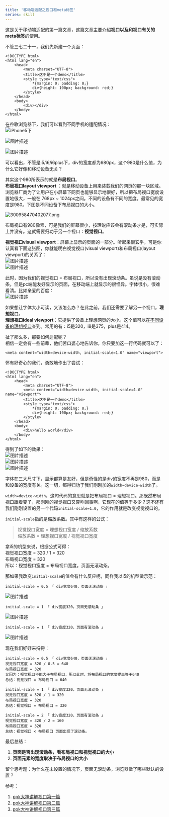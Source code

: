 ```yaml
---
title: '移动端适配之视口和meta标签'
series: skill
---
```


这是关于移动端适配的第一篇文章，这篇文章主要介绍**视口以及和视口有关的meta标签**的使用。

不管三七二十一，我们先新建一个页面：

    <!DOCTYPE html>
    <html lang="en">
        <head>
            <meta charset="UTF-8">
            <title>这不是一个demo</title>
            <style type="text/css">
                *{margin: 0; padding: 0;}
                div{height: 100px; background: red;}
            </style>
        </head>
        <body>
            <div></div>
        </body>
    </html>

在谷歌浏览器下，我们可以看到不同手机的适配情况：  
![iPhone5下](/img/bVbgcA4?w=716&h=480 "iPhone5下")

![图片描述](/img/bVbgcBf?w=786&h=362 "图片描述")

![图片描述](/img/bVbgcBh?w=860&h=332 "图片描述")

可以看出，不管是i5/i6/i6plus下，div的宽度都为980px，这个980是什么值，为什么它好像和移动设备无关？

其实这个980所表示的就是**布局视口**。  
**布局视口layout viewport** ：就是移动设备上用来装载我们的网页的那一块区域。浏览器厂商为了让用户在小屏幕下网页也能够显示地很好，所以把布局视口宽度设置地很大，一般在 768px ~ 1024px之间。不同的设备有不同的宽度。最常见的宽度是980。下图是不同设备下布局视口的大小。

![300958470402077.png](/img/bV9WZA?w=653&h=89 "300958470402077.png")

布局视口有980像素，可是我们的屏幕很小，按理说应该会有滚动条才是，可实际上并没有。这就需要归功于另一个视口：**视觉视口**。

**视觉视口visual viewport**：屏幕上显示的页面的一部分。听起来很玄乎，可是你认真看下面这张图，你就能明白视觉视口(visual viewport)和布局视口(layout viewport)的关系了：  
![图片描述](/img/bVbggWD?w=1026&h=800 "图片描述")  
![图片描述](/img/bVbggWJ?w=1040&h=790 "图片描述")

此时，因为我们的视觉视口 = 布局视口，所以没有出现滚动条。虽说是没有滚动条，但是pc端能友好显示的页面，在移动端上就显示的很怪异。字体很小，很难看清。比如亲爱的百度：  
![图片描述](/img/bVbgcCP?w=788&h=908 "图片描述")

如果想让字体大小可读，又该怎么办？在此之前，我们还需要了解另一个视口，**理想视口**。  
**理想视口ideal viewport**：它提供了设备上理想网页的大小。这个值可以在[不同设备的理想视口](http://viewportsizes.com/)查到。常用的有：i5是320，i8是375，plus是414。

扯了那么多，那要如何适配呢？  
相信一定会有一些前辈，他们苦口婆心地告诉你，你只要加这一行代码就可以了：

    <meta content="width=device-width, initial-scale=1.0" name="viewport">
    

怀有好奇心的我们，勇敢地作出了尝试：

    <!DOCTYPE html>
    <html lang="en">
        <head>
            <meta charset="UTF-8">
            <meta content="width=device-width, initial-scale=1.0" name="viewport">
            <title>这不是一个demo</title>
            <style type="text/css">
                *{margin: 0; padding: 0;}
                div{height: 100px; background: red;}
            </style>
        </head>
        <body>
            <div>hello world</div>
        </body>
    </html>

得到了如下的效果：  
![图片描述](/img/bVbgg0A?w=708&h=446 "图片描述")  
![图片描述](/img/bVbgg0M?w=806&h=418 "图片描述")  
![图片描述](/img/bVbgg0Z?w=796&h=396 "图片描述")

字体在三大尺寸下，显示都算是友好，但是奇怪的是div的宽度不再是980，而是和设备的宽度有关。这一切，都得归功于我们刚刚加的`width=device-width`了。

`width=device-width`，这句代码的意思就是把布局视口 = 理想视口。那既然布局视口跟着变了，那刚刚的视觉视口又算咋回事啊，它现在的值等于多少？这不还有我们刚刚设置的另一个代码`initial-scale=1.0`，它的作用就是改变视觉视口的。

`initial-scale`指的是缩放系数。其中有这样的公式：

> 视觉视口宽度 = 理想视口宽度 / 缩放系数  
> 缩放系数 = 理想视口宽度 / 视觉视口宽度

拿i5的机型来说，根据公式可得：  
视觉视口宽度 = 320 / 1 = 320  
布局视口宽度 = 320  
所以：视觉视口宽度 = 布局视口宽度。页面无滚动条。

那如果我改变`initial-scale`的值会有什么反应呢，同样我以i5的机型做示范：

    initial-scale = 0.5 「 div宽度640，页面无滚动条 」

![图片描述](/img/bVbgg2K?w=694&h=358 "图片描述")

    initial-scale = 1 「 div宽度320，页面无滚动条 」

![图片描述](/img/bVbgg0A?w=708&h=446 "图片描述")

    initial-scale = 1 「 div宽度320，页面有滚动条 」

![图片描述](/img/bVbgg3P?w=702&h=630 "图片描述")

现在我们好好来捋捋：

    initial-scale = 0.5 「 div宽度640，页面无滚动条 」
    视觉视口宽度 = 320 / 0.5 = 640
    布局视口宽度 = 320
    又因为：视觉视口不能大于布局视口，所以此时，将布局视口的宽度提高等于640
    总结：视觉视口 = 布局视口 = 640

    initial-scale = 1 「 div宽度320，页面无滚动条 」
    视觉视口宽度 = 320 / 1 = 320
    布局视口宽度 = 320
    总结：视觉视口 = 布局视口 = 320

    initial-scale = 2 「 div宽度320，页面有滚动条 」
    视觉视口宽度 = 320 / 2 = 160
    布局视口宽度 = 320
    总结：视觉视口 < 布局视口 页面出现了滚动条。

最后总结：

1.  **页面是否出现滚动条，看布局视口和视觉视口的大小**
2.  **页面元素的宽度取决于布局视口的大小**

留个思考题：为什么在未设置<meta>的情况下，页面无滚动条，浏览器做了哪些默认的设置？

参考：

1.  [ppk大神讲解视口第一篇](https://www.quirksmode.org/mobile/viewports.html)
2.  [ppk大神讲解视口第二篇](https://www.quirksmode.org/mobile/viewports2.html)
3.  [ppk大神讲解视口第三篇](https://www.quirksmode.org/mobile/metaviewport/)